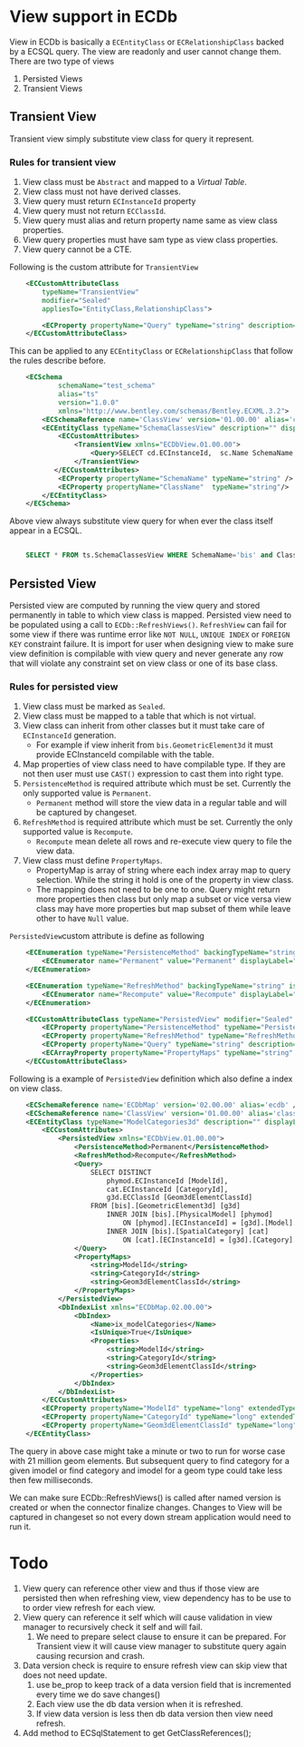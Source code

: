 # View support in ECDb

View in ECDb is basically a `ECEntityClass` or `ECRelationshipClass` backed by a ECSQL query. The view are readonly and user cannot change them. There are two type of views

1. Persisted Views
2. Transient Views

## **Transient View**

Transient view simply substitute view class for query it represent.

### Rules for transient view

1. View class must be `Abstract` and mapped to a *Virtual Table*.
2. View class must not have derived classes.
3. View query must return `ECInstanceId` property
4. View query must not return `ECClassId`.
5. View query must alias and return property name same as view class properties.
6. View query properties must have sam type as view class properties.
7. View query cannot be a CTE.

Following is the custom attribute for `TransientView`

```xml
    <ECCustomAttributeClass
        typeName="TransientView"
        modifier="Sealed"
        appliesTo="EntityClass,RelationshipClass">

        <ECProperty propertyName="Query" typeName="string" description=""/>
    </ECCustomAttributeClass>
```

This can be applied to any `ECEntityClass` or `ECRelationshipClass` that follow the rules describe before.

```xml
    <ECSchema
            schemaName="test_schema"
            alias="ts"
            version="1.0.0"
            xmlns="http://www.bentley.com/schemas/Bentley.ECXML.3.2">
        <ECSchemaReference name='ClassView' version='01.00.00' alias='classView' />
        <ECEntityClass typeName="SchemaClassesView" description="" displayLabel="" modifier="Abstract">
            <ECCustomAttributes>
                <TransientView xmlns="ECDbView.01.00.00">
                    <Query>SELECT cd.ECInstanceId,  sc.Name SchemaName, cd.Name ClassName FROM meta.ECSchemaDef sc JOIN meta.ECClassDef cd ON cd.Schema.Id=sc.ECInstanceId</Query>
                </TransientView>
           </ECCustomAttributes>
            <ECProperty propertyName="SchemaName" typeName="string" />
            <ECProperty propertyName="ClassName"  typeName="string"/>
        </ECEntityClass>
    </ECSchema>
```

Above view always substitute view query for when ever the class itself appear in a ECSQL.

```sql

    SELECT * FROM ts.SchemaClassesView WHERE SchemaName='bis' and ClassName='Element'

```

## **Persisted View**

Persisted view are computed by running the view query and stored permanently in table to which view class is mapped. Persisted view need to be populated using a call to `ECDb::RefreshViews()`. `RefreshView` can fail for some view if there was runtime error like `NOT NULL`,  `UNIQUE INDEX` or `FOREIGN KEY` constraint failure. It is import for user when designing view to make sure view definition is compilable with view query and never generate any row that will violate any constraint set on view class or one of its base class.

### Rules for persisted view

1. View class must be marked as `Sealed`.
1. View class must be mapped to a table that which is not virtual.
1. View class can inherit from other classes but it must take care of `ECInstanceId` generation.
    * For example if view inherit from `bis.GeometricElement3d` it must provide ECInstanceId compilable with the table.
1. Map properties of view class need to have compilable type. If they are not then user must use `CAST()` expression to cast them into right type.
1. `PersistenceMethod` is required attribute which must  be set. Currently the only supported value is `Permanent`.
   * `Permanent` method will store the view data in a regular table and will be captured by changeset.
1. `RefreshMethod` is required attribute which must be set. Currently the only supported value is `Recompute`.
   * `Recompute` mean delete all rows and re-execute view query to file the view data.
1. View class must define `PropertyMaps`.
    * PropertyMap is array of string where each index array map to query selection. While the string it hold is one of the property in view class.
    * The mapping does not need to be one to one. Query might return more properties then class but only map a subset or vice versa view class may have more properties but map subset of them while leave other to have `Null` value.

`PersistedView`custom attribute is define as following

```xml
    <ECEnumeration typeName="PersistenceMethod" backingTypeName="string" isStrict="true">
        <ECEnumerator name="Permanent" value="Permanent" displayLabel="Permanent"/>
    </ECEnumeration>

    <ECEnumeration typeName="RefreshMethod" backingTypeName="string" isStrict="true">
        <ECEnumerator name="Recompute" value="Recompute" displayLabel="Recompute"/>
    </ECEnumeration>

    <ECCustomAttributeClass typeName="PersistedView" modifier="Sealed" appliesTo="EntityClass,RelationshipClass">
        <ECProperty propertyName="PersistenceMethod" typeName="PersistenceMethod" description=""/>
        <ECProperty propertyName="RefreshMethod" typeName="RefreshMethod" description=""/>
        <ECProperty propertyName="Query" typeName="string" description=""/>
        <ECArrayProperty propertyName="PropertyMaps" typeName="string" minOccurs="0" maxOccurs="unbounded"/>
    </ECCustomAttributeClass>
```

Following is a example of `PersistedView` definition which also define a index on view class.

```xml
    <ECSchemaReference name='ECDbMap' version='02.00.00' alias='ecdb' />
    <ECSchemaReference name='ClassView' version='01.00.00' alias='classView' />
    <ECEntityClass typeName="ModelCategories3d" description="" displayLabel="" modifier="Sealed">
        <ECCustomAttributes>
            <PersistedView xmlns="ECDbView.01.00.00">
                <PersistenceMethod>Permanent</PersistenceMethod>
                <RefreshMethod>Recompute</RefreshMethod>
                <Query>
                    SELECT DISTINCT
                        phymod.ECInstanceId [ModelId],
                        cat.ECInstanceId [CategoryId],
                        g3d.ECClassId [Geom3dElementClassId]
                    FROM [bis].[GeometricElement3d] [g3d]
                        INNER JOIN [bis].[PhysicalModel] [phymod]
                            ON [phymod].[ECInstanceId] = [g3d].[Model].[Id]
                        INNER JOIN [bis].[SpatialCategory] [cat]
                            ON [cat].[ECInstanceId] = [g3d].[Category].[Id]
                </Query>
                <PropertyMaps>
                    <string>ModelId</string>
                    <string>CategoryId</string>
                    <string>Geom3dElementClassId</string>
                </PropertyMaps>
            </PersistedView>
            <DbIndexList xmlns="ECDbMap.02.00.00">
                <DbIndex>
                    <Name>ix_modelCategories</Name>
                    <IsUnique>True</IsUnique>
                    <Properties>
                        <string>ModelId</string>
                        <string>CategoryId</string>
                        <string>Geom3dElementClassId</string>
                    </Properties>
                </DbIndex>
            </DbIndexList>
        </ECCustomAttributes>
        <ECProperty propertyName="ModelId" typeName="long" extendedType="Id"/>
        <ECProperty propertyName="CategoryId" typeName="long" extendedType="Id"/>
        <ECProperty propertyName="Geom3dElementClassId" typeName="long" extendedType="ClassId"/>
    </ECEntityClass>
```

The query in above case might take a minute or two to run for worse case with 21 million geom elements. But subsequent query to find category for a given imodel or find category and imodel for a geom type could take less then few milliseconds.

We can make sure ECDb::RefreshViews() is called after named version is created or when the connector finalize changes. Changes to View will be captured in changeset so not every down stream application would need to run it.

# Todo

1. View query can reference other view and thus if those view are persisted then when refreshing view, view dependency has to be use to to order view refresh for each view.
1. View query can reference it self which will cause validation in view manager to recursively check it self and will fail.
   1. We need to prepare select clause to ensure it can be prepared. For Transient view it will cause view manager to substitute query again causing recursion and crash.
1. Data version check is require to ensure refresh view can skip view that does not need update.
   1. use be_prop to keep track of a data version field that is incremented every time we do save changes()
   2. Each view use the db data version when it is refreshed.
   3. If view data version is less then db data version then view need refresh.
1. Add method to ECSqlStatement to get GetClassReferences();
